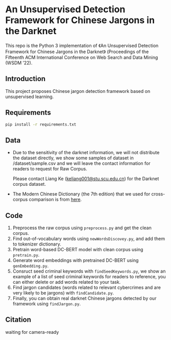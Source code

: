 # An Unsupervised Detection Framework for Chinese Jargons in the Darknet

This repo is the Python 3 implementation of 《An Unsupervised Detection Framework for Chinese Jargons in the Darknet》 (Proceedings of the Fifteenth ACM International Conference on Web Search and Data Mining (WSDM ’22).

## Introduction

This project proposes Chinese jargon detection framework based on unsupervised learning.

## Requirements

```bash
pip install -r requirements.txt
```

## Data

- Due to the sensitivity of the darknet information, we will not distribute the dataset directly, we show some samples of dataset in /dataset/sample.csv and we will leave the contact information for readers to request for Raw Corpus.

  Please contact Liang Ke (keliang001@stu.scu.edu.cn) for the Darknet corpus dataset.

- The Modern Chinese Dictionary (the 7th edition) that we used for cross-corpus comparison is from [here](https://github.com/CNMan/XDHYCD7th).

## Code

1. Preprocess the raw corpus using `preprocess.py` and get the clean corpus.
2. Find out-of-vocabulary words using `newWordsDiscovey.py`, and add them to tokenizer dictionary.
3. Pretrain word-based DC-BERT model with clean corpus using `pretrain.py`.
4. Generate word embeddings with pretrained DC-BERT using `genEmbedding.py`.
5. Consruct seed criminal keywords with `findSeedKeywords.py`, we show an example of a list of seed criminal keywords for readers to reference, you can either delete or add words related to your task.
6. Find jargon candidates (words related to relevant cybercrimes and are very likely to be jargons) with `findCandidate.py`.
7. Finally, you can obtain real darknet Chinese jargons detected by our framework using `findJargon.py`.

## Citation

waiting for camera-ready
